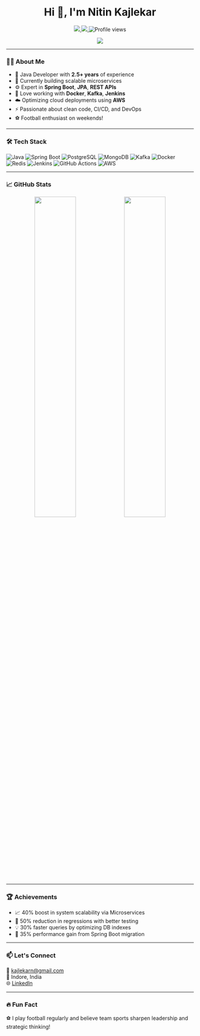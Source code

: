 <h1 align="center">Hi 👋, I'm Nitin Kajlekar</h1>

<p align="center">
  <a href="https://linkedin.com/in/nitin-kajlekar-a36823174" target="_blank">
    <img src="https://img.shields.io/badge/LinkedIn-blue?logo=linkedin&logoColor=white" />
  </a>
  <a href="mailto:kajlekarn@gmail.com">
    <img src="https://img.shields.io/badge/Gmail-D14836?logo=gmail&logoColor=white" />
  </a>
  <img src="https://komarev.com/ghpvc/?username=nitinkajlekar&label=Profile%20views&color=0e75b6&style=flat" alt="Profile views" />
</p>

<p align="center">
  <img src="https://readme-typing-svg.herokuapp.com?font=Fira+Code&weight=600&size=24&pause=1000&center=true&vCenter=true&width=600&lines=Java+Backend+Developer;Microservices+%7C+CI%2FCD+%7C+Cloud+Ready;Spring+Boot+%7C+Docker+%7C+AWS+%7C+Kafka" />
</p>

---

### 🧑‍💻 About Me
- 💼 Java Developer with **2.5+ years** of experience
- 🔭 Currently building scalable microservices
- ⚙️ Expert in **Spring Boot**, **JPA**, **REST APIs**
- 🐳 Love working with **Docker**, **Kafka**, **Jenkins**
- ☁️ Optimizing cloud deployments using **AWS**
- ⚡ Passionate about clean code, CI/CD, and DevOps
- ⚽ Football enthusiast on weekends!

---

### 🛠️ Tech Stack

![Java](https://img.shields.io/badge/Java-ED8B00?style=for-the-badge&logo=openjdk&logoColor=white)
![Spring Boot](https://img.shields.io/badge/Spring_Boot-6DB33F?style=for-the-badge&logo=spring-boot&logoColor=white)
![PostgreSQL](https://img.shields.io/badge/PostgreSQL-316192?style=for-the-badge&logo=postgresql&logoColor=white)
![MongoDB](https://img.shields.io/badge/MongoDB-4EA94B?style=for-the-badge&logo=mongodb&logoColor=white)
![Kafka](https://img.shields.io/badge/Kafka-231F20?style=for-the-badge&logo=apache-kafka&logoColor=white)
![Docker](https://img.shields.io/badge/Docker-0db7ed?style=for-the-badge&logo=docker&logoColor=white)
![Redis](https://img.shields.io/badge/Redis-DC382D?style=for-the-badge&logo=redis&logoColor=white)
![Jenkins](https://img.shields.io/badge/Jenkins-D24939?style=for-the-badge&logo=jenkins&logoColor=white)
![GitHub Actions](https://img.shields.io/badge/GitHub_Actions-2088FF?style=for-the-badge&logo=github-actions&logoColor=white)
![AWS](https://img.shields.io/badge/AWS-FF9900?style=for-the-badge&logo=amazonaws&logoColor=white)

---

### 📈 GitHub Stats

<p align="center">
  <img src="https://github-readme-stats.vercel.app/api?username=nitinkajlekar&show_icons=true&theme=radical" width="47%" />
  <img src="https://github-readme-streak-stats.herokuapp.com/?user=nitinkajlekar&theme=radical" width="47%" />
</p>

---

### 🏆 Achievements
- 📈 40% boost in system scalability via Microservices
- 🧪 50% reduction in regressions with better testing
- 💡 30% faster queries by optimizing DB indexes
- 🔁 35% performance gain from Spring Boot migration

---

### 📫 Let's Connect
📧 kajlekarn@gmail.com  
📍 Indore, India  
🌐 [LinkedIn](https://linkedin.com/in/nitin-kajlekar-a36823174)

---

### 🔥 Fun Fact
⚽ I play football regularly and believe team sports sharpen leadership and strategic thinking!

